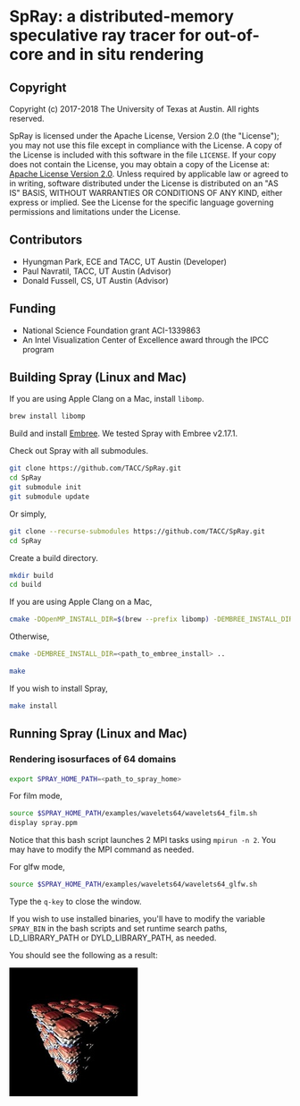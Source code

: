 
# SpRay: a distributed-memory speculative ray tracer for out-of-core and in situ rendering

## Copyright

Copyright (c) 2017-2018 The University of Texas at Austin. All rights reserved.

SpRay is licensed under the Apache License, Version 2.0 (the "License");
you may not use this file except in compliance with the License. A copy of the License is included with this software in the file `LICENSE`. If your copy does not contain the License, you may obtain a copy of the License at: [Apache License Version 2.0][1]. 
Unless required by applicable law or agreed to in writing, software distributed under the License is distributed on an "AS IS" BASIS, WITHOUT WARRANTIES OR CONDITIONS OF ANY KIND, either express or implied. See the License for the specific language governing permissions and limitations under the License.  

## Contributors

  * Hyungman Park, ECE and TACC, UT Austin (Developer)
  * Paul Navratil, TACC, UT Austin (Advisor)
  * Donald Fussell, CS, UT Austin (Advisor)

## Funding
 * National Science Foundation grant ACI-1339863
 * An Intel Visualization Center of Excellence award through the IPCC program


## Building Spray (Linux and Mac)

If you are using Apple Clang on a Mac, install `libomp`.
```bash
brew install libomp
```
Build and install [Embree][2]. We tested Spray with Embree v2.17.1.

Check out Spray with all submodules.
```bash
git clone https://github.com/TACC/SpRay.git
cd SpRay
git submodule init
git submodule update
```
Or simply,
```bash
git clone --recurse-submodules https://github.com/TACC/SpRay.git
cd SpRay
```
Create a build directory.
```bash
mkdir build
cd build
```
If you are using Apple Clang on a Mac,
```bash
cmake -DOpenMP_INSTALL_DIR=$(brew --prefix libomp) -DEMBREE_INSTALL_DIR=<path_to_embree_install> ..
```
Otherwise,
```bash
cmake -DEMBREE_INSTALL_DIR=<path_to_embree_install> ..
```
```bash
make
```
If you wish to install Spray,
```bash
make install
```

## Running Spray (Linux and Mac)

### Rendering isosurfaces of 64 domains

```bash
export SPRAY_HOME_PATH=<path_to_spray_home>
```
For film mode,
```bash
source $SPRAY_HOME_PATH/examples/wavelets64/wavelets64_film.sh
display spray.ppm
```

Notice that this bash script launches 2 MPI tasks using `mpirun -n 2`. You may have to modify the MPI command as needed.

For glfw mode,
```bash
source $SPRAY_HOME_PATH/examples/wavelets64/wavelets64_glfw.sh
```
Type the `q-key` to close the window.

If you wish to use installed binaries, you'll have to modify the variable `SPRAY_BIN` in the bash scripts and set runtime search paths, LD_LIBRARY_PATH or DYLD_LIBRARY_PATH, as needed.

You should see the following as a result:

![wavelets.jpg](images/wavelets64.jpg)



[1]: https://www.apache.org/licenses/LICENSE-2.0
[2]: https://github.com/embree/embree

